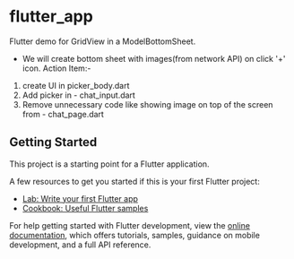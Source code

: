 # flutter_app

Flutter demo for GridView in a ModelBottomSheet.
 - We will create bottom sheet with images(from network API) on click '+' icon.
Action Item:-
1. create UI in picker_body.dart
2. Add picker in - chat_input.dart
3. Remove unnecessary code like showing image on top of the screen from - chat_page.dart


## Getting Started

This project is a starting point for a Flutter application.

A few resources to get you started if this is your first Flutter project:

- [Lab: Write your first Flutter app](https://docs.flutter.dev/get-started/codelab)
- [Cookbook: Useful Flutter samples](https://docs.flutter.dev/cookbook)

For help getting started with Flutter development, view the
[online documentation](https://docs.flutter.dev/), which offers tutorials,
samples, guidance on mobile development, and a full API reference.
